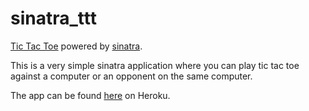 # sinatra_ttt

[Tic Tac Toe][tic-tac-toe-wiki] powered by [sinatra][sinatra-site].

This is a very simple sinatra application where you can play tic tac
toe against a computer or an opponent on the same computer.

The app can be found [here][herokuapp] on Heroku.

[tic-tac-toe-wiki]: https://en.wikipedia.org/wiki/Tic-tac-toe
[sinatra-site]: http://sinatrarb.com/
[herokuapp]: https://just-a-tic-tac-toe-app.herokuapp.com/
